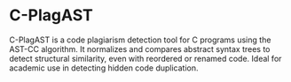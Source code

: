 # C-PlagAST
C-PlagAST is a code plagiarism detection tool for C programs using the AST-CC algorithm. It normalizes and compares abstract syntax trees to detect structural similarity, even with reordered or renamed code. Ideal for academic use in detecting hidden code duplication.
